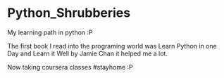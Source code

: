 # Python_Shrubberies
My learning path in python :P


The first book I read into the programing world was Learn Python in one Day and Learn it Well by Jamie Chan it helped me a lot.

Now taking coursera classes #stayhome :P
